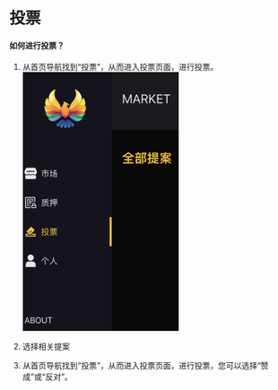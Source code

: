 # 投票

#### 如何进行投票？
1. 从首页导航找到“投票”，从而进入投票页面，进行投票。
![如何借币!](images/12.png)

2. 选择相关提案
3. 从首页导航找到“投票”，从而进入投票页面，进行投票，您可以选择“赞成”或“反对”。